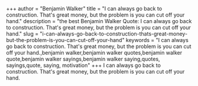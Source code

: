 +++
author = "Benjamin Walker"
title = "I can always go back to construction. That's great money, but the problem is you can cut off your hand."
description = "the best Benjamin Walker Quote: I can always go back to construction. That's great money, but the problem is you can cut off your hand."
slug = "i-can-always-go-back-to-construction-thats-great-money-but-the-problem-is-you-can-cut-off-your-hand"
keywords = "I can always go back to construction. That's great money, but the problem is you can cut off your hand.,benjamin walker,benjamin walker quotes,benjamin walker quote,benjamin walker sayings,benjamin walker saying,quotes, sayings,quote, saying, motivation"
+++
I can always go back to construction. That's great money, but the problem is you can cut off your hand.
